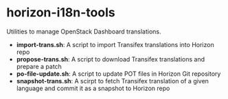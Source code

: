 horizon-i18n-tools
==================

Utilities to manage OpenStack Dashboard translations.

* **import-trans.sh**: A script to import Transifex translations into Horizon repo
* **propose-trans.sh**: A script to download Transifex translations and prepare a patch
* **po-file-update.sh**: A script to update POT files in Horizon Git repository
* **snapshot-trans.sh**: A scirpt to fetch Transifex translation of a given language
  and commit it as a snapshot to Horizon repo
